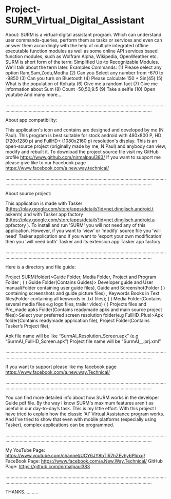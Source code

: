 # Project-SURM_Virtual_Digital_Assistant

About:
  SURM is a virtual-digital assistant program.
Which can understand user commands-queries, perform them as tasks or services and even can answer them accordingly
with the help of multiple integrated offline executable function modules as well as some online API services based function modules,
such as Wolfram Alpha, Wikipedia, OpenWeather etc.
SURM is short form of the term: Simplified Up-to Recognizable Modules.
We'll talk about the term later.
Examples Commands:
(1) Please select any option Ram,Sam,Zodu,Modhu
(2) Can you Select any number from -670 to -9850
(3) Can you turn on Bluetooth
(4) Please calculate 150 + Sin(45)
(5) What is the population of Kolkata
(6) Give me a random fact
(7) Give me information about Sum
(8) Count -50,50,9.5 
(9) Take a selfie
(10) Open youtube
And many more....

.............................................................................................................................................................................................................................................

About app compatibility:

 This application's icon and contains are
designed and developed by me (N Paul). This program is best suitable for
stock android with 480x800 P, HD (720x1280 p) and FullHD+ (1080x2160
p) resolution's display. This is an open-source project (originally made by
me, N Paul) and anybody can view, modify and rebuilt it. To download
the project source file visit my GitHub profile
https://www.github.com/nirmalpaul383/ If you want to support me
please give like to our Facebook page
https://www.facebook.com/a.new.way.technical/

.............................................................................................................................................................................................................................................

About source project:

 This application is made with Tasker
(https://play.google.com/store/apps/details?id=net.dinglisch.android.t
askerm) and with Tasker app factory
(https://play.google.com/store/apps/details?id=net.dinglisch.android.a
ppfactory ). To install and run 'SURM' you will not need any of this
application. However, if you want to ‘view’ or ‘modify’ source file you
'will need' Tasker application and if you want to 'export your own
modification' then you 'will need both' Tasker and its extension app
Tasker app factory

.............................................................................................................................................................................................................................................

Here is a directory and file guide:

 Project SURM(folder)>Guide Folder, Media Folder, Project and Program Folder ;
( ) Guide Folder(Contains Guides)> Developer guide and User manual(Folder containing user guide files), Guide and Screenshot(Folder
( ) containing screenshots and guide picture files) , Keywords Books in Text files(Folder containing all keywords in .txt files);
( )  Media Folder(Contains several media files e.g logo files, trailer video)
( ) Projects files and Pre_made apks Folder(Contains readymade apks and main source project files)>Select your preferred screen
resolution folder(e.g FullHD_Plus)>Apk folder(Contains readymade application file), Project Folder(Contains Tasker’s Project file);

Apk file name will be like “SurmAI_Resolution_Screen.apk” (e.g “SurmAI_FullHD_Screen.apk”)
Project file name will be “SurmAI__.prj.xml”

.............................................................................................................................................................................................................................................

If you want to support please like my facebook page https://www.facebook.com/a.new.way.Technical/

.............................................................................................................................................................................................................................................

You can find more detailed info about how SURM works in the developer Guide pdf file.
By the way I know SURM's maximum features aren't as useful in our day-to-day’s task. This is my little effort. 
With this project I have tried to explain how the classic 'AI' Virtual Assistance program works.
And I've tried to show that even with mobile platforms (especially
using Tasker), complex applications can be programmed.

.............................................................................................................................................................................................................................................

My
YouTube Page: https://www.youtube.com/channel/UCY6JY8bTlR7hZEvhy6Pldxg/
FaceBook Page: https://www.facebook.com/a.New.Way.Technical/
GitHub Page: https://github.com/nirmalpaul383

.............................................................................................................................................................................................................................................

THANKS...........
